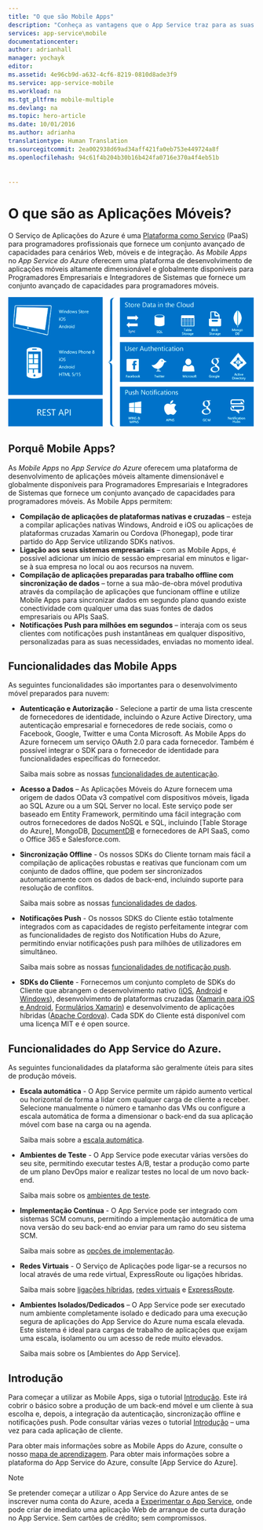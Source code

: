 ```yaml
---
title: "O que são Mobile Apps"
description: "Conheça as vantagens que o App Service traz para as suas Mobile Apps."
services: app-service\mobile
documentationcenter: 
author: adrianhall
manager: yochayk
editor: 
ms.assetid: 4e96cb9d-a632-4cf6-8219-0810d8ade3f9
ms.service: app-service-mobile
ms.workload: na
ms.tgt_pltfrm: mobile-multiple
ms.devlang: na
ms.topic: hero-article
ms.date: 10/01/2016
ms.author: adrianha
translationtype: Human Translation
ms.sourcegitcommit: 2ea002938d69ad34aff421fa0eb753e449724a8f
ms.openlocfilehash: 94c61f4b204b30b16b424fa0716e370a4f4eb51b


---
```

# <a name="getting-started"> </a>O que são as Aplicações Móveis?
O Serviço de Aplicações do Azure é uma [Plataforma como Serviço](https://azure.microsoft.com/overview/what-is-paas/) (PaaS) para programadores profissionais que fornece um conjunto avançado de capacidades para cenários Web, móveis e de integração. As *Mobile Apps* no *App Service do Azure* oferecem uma plataforma de desenvolvimento de aplicações móveis altamente dimensionável e globalmente disponíveis para Programadores Empresariais e Integradores de Sistemas que fornece um conjunto avançado de capacidades para programadores móveis.

![Mobile Apps](./media/app-service-mobile-value-prop/overview.png)

## <a name="why-mobile-apps"></a>Porquê Mobile Apps?
As *Mobile Apps* no *App Service do Azure* oferecem uma plataforma de desenvolvimento de aplicações móveis altamente dimensionável e globalmente disponíveis para Programadores Empresariais e Integradores de Sistemas que fornece um conjunto avançado de capacidades para programadores móveis. As Mobile Apps permitem:

* **Compilação de aplicações de plataformas nativas e cruzadas** – esteja a compilar aplicações nativas Windows, Android e iOS ou aplicações de plataformas cruzadas Xamarin ou Cordova (Phonegap), pode tirar partido do App Service utilizando SDKs nativos.
* **Ligação aos seus sistemas empresariais** – com as Mobile Apps, é possível adicionar um início de sessão empresarial em minutos e ligar-se à sua empresa no local ou aos recursos na nuvem.
* **Compilação de aplicações preparadas para trabalho offline com sincronização de dados** – torne a sua mão-de-obra móvel produtiva através da compilação de aplicações que funcionam offline e utilize Mobile Apps para sincronizar dados em segundo plano quando existe conectividade com qualquer uma das suas fontes de dados empresariais ou APIs SaaS.
* **Notificações Push para milhões em segundos** – interaja com os seus clientes com notificações push instantâneas em qualquer dispositivo, personalizadas para as suas necessidades, enviadas no momento ideal.

## <a name="mobile-app-features"></a>Funcionalidades das Mobile Apps
As seguintes funcionalidades são importantes para o desenvolvimento móvel preparados para nuvem:

* **Autenticação e Autorização** - Selecione a partir de uma lista crescente de fornecedores de identidade, incluindo o Azure Active Directory, uma autenticação empresarial e fornecedores de rede sociais, como o Facebook, Google, Twitter e uma Conta Microsoft.  As Mobile Apps do Azure fornecem um serviço OAuth 2.0 para cada fornecedor.  Também é possível integrar o SDK para o fornecedor de identidade para funcionalidades específicas do fornecedor.
  
  Saiba mais sobre as nossas [funcionalidades de autenticação].
* **Acesso a Dados** – As Aplicações Móveis do Azure fornecem uma origem de dados OData v3 compatível com dispositivos móveis, ligada ao SQL Azure ou a um SQL Server no local.  Este serviço pode ser baseado em Entity Framework, permitindo uma fácil integração com outros fornecedores de dados NoSQL e SQL, incluindo [Table Storage do Azure], MongoDB, [DocumentDB] e fornecedores de API SaaS, como o Office 365 e Salesforce.com.
* **Sincronização Offline** - Os nossos SDKs do Cliente tornam mais fácil a compilação de aplicações robustas e reativas que funcionam com um conjunto de dados offline, que podem ser sincronizados automaticamente com os dados de back-end, incluindo suporte para resolução de conflitos.
  
  Saiba mais sobre as nossas [funcionalidades de dados].
* **Notificações Push** - Os nossos SDKS do Cliente estão totalmente integrados com as capacidades de registo perfeitamente integrar com as funcionalidades de registo dos Notification Hubs do Azure, permitindo enviar notificações push para milhões de utilizadores em simultâneo.
  
  Saiba mais sobre as nossas [funcionalidades de notificação push].
* **SDKs do Cliente** - Fornecemos um conjunto completo de SDKs do Cliente que abrangem o desenvolvimento nativo ([iOS], [Android] e [Windows]), desenvolvimento de plataformas cruzadas ([Xamarin para iOS e Android], [Formulários Xamarin]) e desenvolvimento de aplicações híbridas ([Apache Cordova]).  Cada SDK do Cliente está disponível com uma licença MIT e é open source.

## <a name="azure-app-service-features"></a>Funcionalidades do App Service do Azure.
As seguintes funcionalidades da plataforma são geralmente úteis para sites de produção móveis.

* **Escala automática** - O App Service permite um rápido aumento vertical ou horizontal de forma a lidar com qualquer carga de cliente a receber. Selecione manualmente o número e tamanho das VMs ou configure a escala automática de forma a dimensionar o back-end da sua aplicação móvel com base na carga ou na agenda.
  
  Saiba mais sobre a [escala automática].
* **Ambientes de Teste** - O App Service pode executar várias versões do seu site, permitindo executar testes A/B, testar a produção como parte de um plano DevOps maior e realizar testes no local de um novo back-end.
  
  Saiba mais sobre os [ambientes de teste].
* **Implementação Contínua** - O App Service pode ser integrado com sistemas SCM comuns, permitindo a implementação automática de uma nova versão do seu back-end ao enviar para um ramo do seu sistema SCM.
  
  Saiba mais sobre as [opções de implementação].
* **Redes Virtuais** - O Serviço de Aplicações pode ligar-se a recursos no local através de uma rede virtual, ExpressRoute ou ligações híbridas.
  
  Saiba mais sobre [ligações híbridas], [redes virtuais] e [ExpressRoute].
* **Ambientes Isolados/Dedicados** – O App Service pode ser executado num ambiente completamente isolado e dedicado para uma execução segura de aplicações do App Service do Azure numa escala elevada.  Este sistema é ideal para cargas de trabalho de aplicações que exijam uma escala, isolamento ou um acesso de rede muito elevados.
  
  Saiba mais sobre os [Ambientes do App Service].

## <a name="getting-started"></a>Introdução
Para começar a utilizar as Mobile Apps, siga o tutorial [Introdução].  Este irá cobrir o básico sobre a produção de um back-end móvel e um cliente à sua escolha e, depois, a integração da autenticação, sincronização offline e notificações push.  Pode consultar várias vezes o tutorial [Introdução] – uma vez para cada aplicação de cliente.

Para obter mais informações sobre as Mobile Apps do Azure, consulte o nosso [mapa de aprendizagem].
Para obter mais informações sobre a plataforma do App Service do Azure, consulte [App Service do Azure].

> [!NOTE]
> Se pretender começar a utilizar o App Service do Azure antes de se inscrever numa conta do Azure, aceda a [Experimentar o App Service](https://tryappservice.azure.com/?appServiceName=mobile), onde pode criar de imediato uma aplicação Web de arranque de curta duração no App Service. Sem cartões de crédito; sem compromissos.
> 
> 

<!-- URLs. -->
[Migre o seu Serviço Móvel para o Serviço de Aplicações]: app-service-mobile-migrating-from-mobile-services.md
[Serviço de Aplicações do Azure]: ../app-service/app-service-value-prop-what-is.md
[Introdução]: app-service-mobile-ios-get-started.md
[Armazenamento de Tabelas do Azure]: ../storage/storage-getting-started-guide.md
[DocumentDB]: ../documentdb/documentdb-get-started.md
[funcionalidades de autenticação]: ./app-service-mobile-auth.md
[funcionalidades de dados]: ./app-service-mobile-offline-data-sync.md
[funcionalidades de notificação push]: ../notification-hubs/notification-hubs-push-notification-overview.md
[iOS]: ./app-service-mobile-ios-how-to-use-client-library.md
[Android]: ./app-service-mobile-android-how-to-use-client-library.md
[Windows]: ./app-service-mobile-dotnet-how-to-use-client-library.md
[Xamarin para iOS e Android]: ./app-service-mobile-dotnet-how-to-use-client-library.md
[Formulários Xamarin]: ./app-service-mobile-xamarin-forms-get-started.md
[Apache Cordova]: ./app-service-mobile-cordova-how-to-use-client-library.md
[escala automática]: ../app-service-web/web-sites-scale.md
[ambientes de teste]: ../app-service-web/web-sites-staged-publishing.md
[opções de implementação]: ../app-service-web/web-sites-deploy.md
[ligações híbridas]: ../app-service-web/web-sites-hybrid-connection-get-started.md
[redes virtuais]: ../app-service-web/web-sites-integrate-with-vnet.md
[ExpressRoute]: ../app-service-web/app-service-app-service-environment-network-configuration-expressroute.md
[Ambientes do Serviço de Aplicações]: ../app-service-web/app-service-app-service-environment-intro.md
[mapa de aprendizagem]: https://azure.microsoft.com/en-us/documentation/learning-paths/appservice-mobileapps/



<!--HONumber=Nov16_HO2-->


